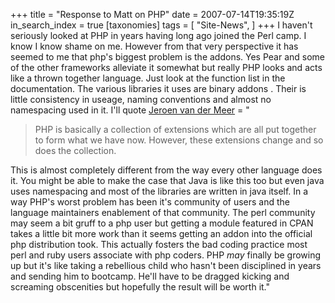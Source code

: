 +++
title = "Response to Matt on PHP"
date = 2007-07-14T19:35:19Z
in_search_index = true
[taxonomies]
tags = [
"Site-News",
]
+++
I haven't seriously looked at PHP in years having long ago joined the Perl camp. I know I know shame on me. However from that very perspective it has seemed to me that php's biggest problem is the addons. Yes Pear and some of the other frameworks alleviate it somewhat but really PHP looks and acts like a thrown together language. Just look at the function list in the documentation. The various libraries it uses are binary addons . Their is little consistency in useage, naming conventions and almost no namespacing used in it. I'll quote <a href="http://jero.net/articles/php6">Jeroen van der Meer</a> = "<blockquote>PHP is basically a collection of extensions which are all put together to form what we have now. However, these extensions change and so does the collection.</blockquote> This is almost completely different from the way every other language does it. You might be able to make the case that Java is like this too but even java uses namespacing and most of the libraries are written in java itself. In a way PHP's worst problem has been it's community of users and the language maintainers enablement of that community. The perl community may seem a bit gruff to a php user but getting a module featured in CPAN takes a little bit more work than it seems getting an addon into the official php distribution took. This actually fosters the bad coding practice most perl and ruby users associate with php coders. PHP <em>may</em> finally be growing up but it's like taking a rebellious child who hasn't been disciplined in years and sending him to bootcamp. He'll have to be dragged kicking and screaming obscenities but hopefully the result will be worth it."
